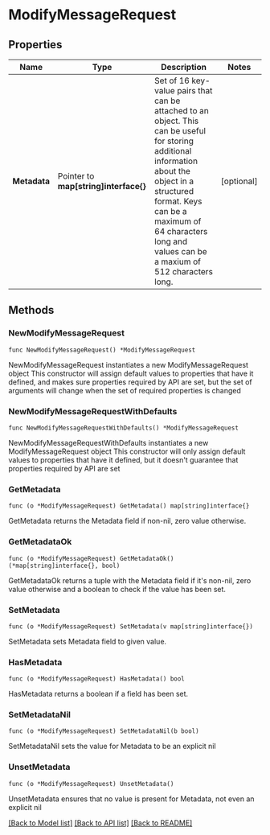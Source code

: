 # ModifyMessageRequest

## Properties

Name | Type | Description | Notes
------------ | ------------- | ------------- | -------------
**Metadata** | Pointer to **map[string]interface{}** | Set of 16 key-value pairs that can be attached to an object. This can be useful for storing additional information about the object in a structured format. Keys can be a maximum of 64 characters long and values can be a maxium of 512 characters long.  | [optional] 

## Methods

### NewModifyMessageRequest

`func NewModifyMessageRequest() *ModifyMessageRequest`

NewModifyMessageRequest instantiates a new ModifyMessageRequest object
This constructor will assign default values to properties that have it defined,
and makes sure properties required by API are set, but the set of arguments
will change when the set of required properties is changed

### NewModifyMessageRequestWithDefaults

`func NewModifyMessageRequestWithDefaults() *ModifyMessageRequest`

NewModifyMessageRequestWithDefaults instantiates a new ModifyMessageRequest object
This constructor will only assign default values to properties that have it defined,
but it doesn't guarantee that properties required by API are set

### GetMetadata

`func (o *ModifyMessageRequest) GetMetadata() map[string]interface{}`

GetMetadata returns the Metadata field if non-nil, zero value otherwise.

### GetMetadataOk

`func (o *ModifyMessageRequest) GetMetadataOk() (*map[string]interface{}, bool)`

GetMetadataOk returns a tuple with the Metadata field if it's non-nil, zero value otherwise
and a boolean to check if the value has been set.

### SetMetadata

`func (o *ModifyMessageRequest) SetMetadata(v map[string]interface{})`

SetMetadata sets Metadata field to given value.

### HasMetadata

`func (o *ModifyMessageRequest) HasMetadata() bool`

HasMetadata returns a boolean if a field has been set.

### SetMetadataNil

`func (o *ModifyMessageRequest) SetMetadataNil(b bool)`

 SetMetadataNil sets the value for Metadata to be an explicit nil

### UnsetMetadata
`func (o *ModifyMessageRequest) UnsetMetadata()`

UnsetMetadata ensures that no value is present for Metadata, not even an explicit nil

[[Back to Model list]](../README.md#documentation-for-models) [[Back to API list]](../README.md#documentation-for-api-endpoints) [[Back to README]](../README.md)


